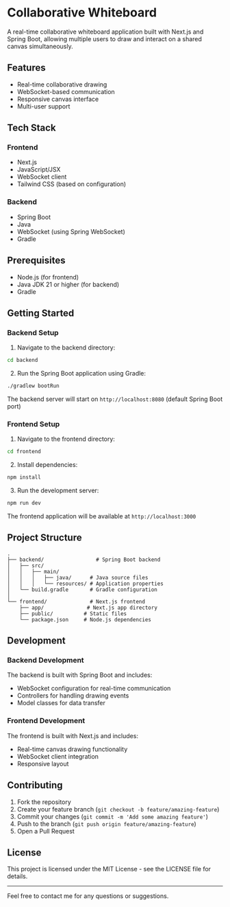 # Collaborative Whiteboard

A real-time collaborative whiteboard application built with Next.js and Spring Boot, allowing multiple users to draw and interact on a shared canvas simultaneously.

## Features

- Real-time collaborative drawing
- WebSocket-based communication
- Responsive canvas interface
- Multi-user support

## Tech Stack

### Frontend
- Next.js
- JavaScript/JSX
- WebSocket client
- Tailwind CSS (based on configuration)

### Backend
- Spring Boot
- Java
- WebSocket (using Spring WebSocket)
- Gradle

## Prerequisites

- Node.js (for frontend)
- Java JDK 21 or higher (for backend)
- Gradle

## Getting Started

### Backend Setup

1. Navigate to the backend directory:
```bash
cd backend
```

2. Run the Spring Boot application using Gradle:
```bash
./gradlew bootRun
```

The backend server will start on `http://localhost:8080` (default Spring Boot port)

### Frontend Setup

1. Navigate to the frontend directory:
```bash
cd frontend
```

2. Install dependencies:
```bash
npm install
```

3. Run the development server:
```bash
npm run dev
```

The frontend application will be available at `http://localhost:3000`

## Project Structure

```
.
├── backend/                 # Spring Boot backend
│   ├── src/
│   │   ├── main/
│   │   │   ├── java/      # Java source files
│   │   │   └── resources/ # Application properties
│   └── build.gradle       # Gradle configuration
│
└── frontend/              # Next.js frontend
    ├── app/              # Next.js app directory
    ├── public/          # Static files
    └── package.json     # Node.js dependencies
```

## Development

### Backend Development

The backend is built with Spring Boot and includes:
- WebSocket configuration for real-time communication
- Controllers for handling drawing events
- Model classes for data transfer

### Frontend Development

The frontend is built with Next.js and includes:
- Real-time canvas drawing functionality
- WebSocket client integration
- Responsive layout

## Contributing

1. Fork the repository
2. Create your feature branch (`git checkout -b feature/amazing-feature`)
3. Commit your changes (`git commit -m 'Add some amazing feature'`)
4. Push to the branch (`git push origin feature/amazing-feature`)
5. Open a Pull Request

## License

This project is licensed under the MIT License - see the LICENSE file for details.

---

Feel free to contact me for any questions or suggestions.